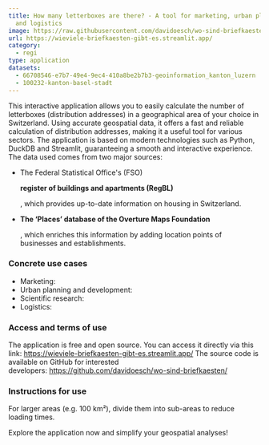 ```yaml
---
title: How many letterboxes are there? - A tool for marketing, urban planning
  and logistics
image: https://raw.githubusercontent.com/davidoesch/wo-sind-briefkaesten/refs/heads/master/images/screenshot.png
url: https://wieviele-briefkaesten-gibt-es.streamlit.app/
category:
  - regi
type: application
datasets:
  - 66708546-e7b7-49e4-9ec4-410a8be2b7b3-geoinformation_kanton_luzern
  - 100232-kanton-basel-stadt
---
```

This interactive application allows you to easily calculate the number of letterboxes (distribution addresses) in a geographical area of your choice in Switzerland. Using accurate geospatial data, it offers a fast and reliable calculation of distribution addresses, making it a useful tool for various sectors. The application is based on modern technologies such as Python, DuckDB and Streamlit, guaranteeing a smooth and interactive experience. The data used comes from two major sources:

* The Federal Statistical Office's (FSO) 

  **register of buildings and apartments (RegBL)**

  , which provides up-to-date information on housing in Switzerland.
* **The ‘Places’ database of the Overture Maps Foundation**

  , which enriches this information by adding location points of businesses and establishments.

### Concrete use cases

* Marketing:
* Urban planning and development:
* Scientific research:
* Logistics:

### Access and terms of use

The application is free and open source. You can access it directly via this link: <https://wieviele-briefkaesten-gibt-es.streamlit.app/>
The source code is available on GitHub for interested developers: <https://github.com/davidoesch/wo-sind-briefkaesten/>

### Instructions for use

For larger areas (e.g. 100 km²), divide them into sub-areas to reduce loading times.

Explore the application now and simplify your geospatial analyses!
